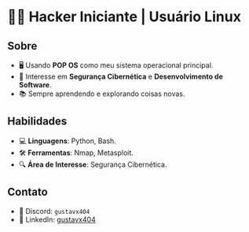 # 👨‍💻 Hacker Iniciante | Usuário Linux

## Sobre
- 🖥️ Usando **POP OS** como meu sistema operacional principal.
- 🔐 Interesse em **Segurança Cibernética** e **Desenvolvimento de Software**.
- 📚 Sempre aprendendo e explorando coisas novas.

## Habilidades
- 💻 **Linguagens**: Python, Bash.
- 🛠️ **Ferramentas**: Nmap, Metasploit.
- 🔍 **Área de Interesse**: Segurança Cibernética.

## Contato
- 💬 Discord: `gustavx404`
- 🔗 LinkedIn: [gustavx404](https://br.linkedin.com/in/gustavx404)
